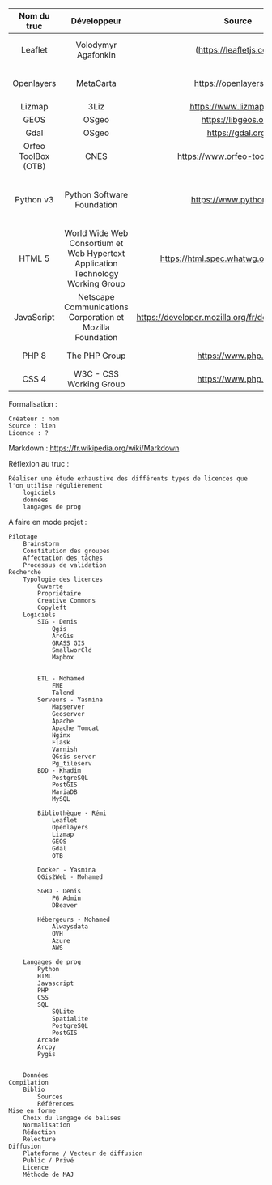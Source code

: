 | Nom du truc       |     Développeur      |        Source     |        Licence    |
| :------------:    | :-------------:   | :-------------:   | :-------------:   |
| Leaflet           |     Volodymyr Agafonkin       |      (https://leafletjs.com/)  |       BSD 2-Clause License    |
| Openlayers           |     MetaCarta        |  https://openlayers.org/  |       BSD 2-Clause License    |
| Lizmap           |     3Liz        | https://www.lizmap.com/  |       ?    |
| GEOS           |     OSgeo        |  https://libgeos.org/  |       LGPL    |
| Gdal           |     OSgeo        | https://gdal.org/ |       MIT    |
| Orfeo ToolBox (OTB) |     CNES        | https://www.orfeo-toolbox.org/ |       CC By 4.0    |
| Python v3  |     Python Software Foundation        | https://www.python.org/ |       Python Software Foundation License (PSFL)    |
| HTML 5  |     World Wide Web Consortium  et Web Hypertext Application Technology Working Group      | https://html.spec.whatwg.org/multipage/ |       ?   |
| JavaScript           |     Netscape Communications Corporation et Mozilla Foundation        | https://developer.mozilla.org/fr/docs/Web/JavaScript |       ?    |
| PHP 8           |     The PHP Group         | https://www.php.net/ |       licence PHP    |
| CSS 4           |    W3C - CSS Working Group         | https://www.php.net/ |       ?   |










Formalisation :

    Créateur : nom
    Source : lien
    Licence : ?

Markdown : https://fr.wikipedia.org/wiki/Markdown

Réflexion au truc :

    Réaliser une étude exhaustive des différents types de licences que l'on utilise régulièrement
        logiciels
        données
        langages de prog

A faire en mode projet :

    Pilotage
        Brainstorm
        Constitution des groupes
        Affectation des tâches
        Processus de validation
    Recherche
        Typologie des licences
            Ouverte
            Propriétaire
            Creative Commons
            Copyleft
        Logiciels 
            SIG - Denis
                Qgis
                ArcGis
                GRASS GIS
                SmallworCld
                Mapbox


            ETL - Mohamed
                FME 
                Talend
            Serveurs - Yasmina
                Mapserver
                Geoserver
                Apache
                Apache Tomcat
                Nginx
                Flask
                Varnish
                QGsis server
                Pg_tileserv
            BDD - Khadim
                PostgreSQL
                PostGIS
                MariaDB
                MySQL

            Bibliothèque - Rémi
                Leaflet
                Openlayers  
                Lizmap
                GEOS
                Gdal
                OTB            
            
            Docker - Yasmina
            QGis2Web - Mohamed
            
            SGBD - Denis
                PG Admin
                DBeaver
                
            Hébergeurs - Mohamed
                Alwaysdata
                OVH
                Azure
                AWS

        Langages de prog
            Python 
            HTML
            Javascript
            PHP
            CSS  
            SQL 
                SQLite
                Spatialite
                PostgreSQL
                PostGIS
            Arcade
            Arcpy
            Pygis

        
        Données 
    Compilation
        Biblio 
            Sources 
            Références
    Mise en forme 
        Choix du langage de balises
        Normalisation
        Rédaction
        Relecture
    Diffusion
        Plateforme / Vecteur de diffusion 
        Public / Privé
        Licence 
        Méthode de MAJ

